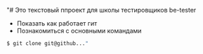 "# Это текстовый ппроект для школы тестировщиков be-tester
+ Показать как работает гит
+ Познакомиться с основными командами

```bash
$ git clone git@github..."